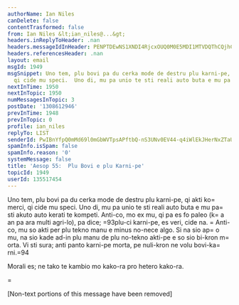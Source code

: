 ```yaml
---
authorName: Ian Niles
canDelete: false
contentTrasformed: false
from: Ian Niles &lt;ian_niles@...&gt;
headers.inReplyToHeader: .nan
headers.messageIdInHeader: PENPTDEwNS1XNDI4RjcxOUQ0M0E5MDI1MTVDQThCQjhCNkUwQHBoeC5nYmw+
headers.referencesHeader: .nan
layout: email
msgId: 1949
msgSnippet: Uno tem, plu bovi pa du cerka mode de destru plu karni-pe, qi akti komerci,
  qi cide mu speci.  Uno di, mu pa unio te sti reali auto buta e mu pa sti akuto auto
nextInTime: 1950
nextInTopic: 1950
numMessagesInTopic: 3
postDate: '1308612946'
prevInTime: 1948
prevInTopic: 0
profile: ian_niles
replyTo: LIST
senderId: PwIBnYfpQ0mMd69l0mGbWVTpsAPftbQ-nS3UNv0EV44-q4iWlEkJHerNxZTaU9juc6tCTkWs3rO8imFgpnkMcssJY8Dr3XPf
spamInfo.isSpam: false
spamInfo.reason: '0'
systemMessage: false
title: 'Aesop 55:  Plu Bovi e plu Karni-pe'
topicId: 1949
userId: 135517454
---
```








Uno
tem, plu bovi pa du cerka mode de destru plu karni-pe, qi akti ko=
merci, qi cide
mu speci.  Uno di, mu pa unio te sti
reali auto buta e mu pa=
 sti akuto auto kerati te kompeti.  Anti-co, mo ex mu, qi pa es fo paleo (k=
a an
pa ara multi agri-lo), pa dice; =93plu-ci karni-pe, es veri, cide na. =
 Anti-co, mu so akti per plu tekno manu e
minus no-nece algo.  Si na sio ap=
o mu, na
sio kade ad-in plu manu de plu no-tekno akti-pe e so sio bi-kron m=
orta.  Vi sti sura; anti panto karni-pe morta, pe
nuli-kron ne volu bovi-ka=
rni.=94

 

Morali
es; ne tako te kambio mo kako-ra pro hetero kako-ra. 

 =
		 	   		  

[Non-text portions of this message have been removed]


